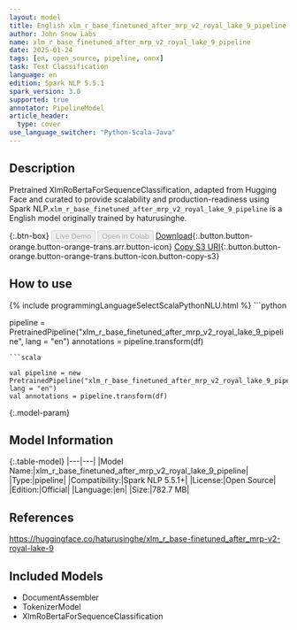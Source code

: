 ```yaml
---
layout: model
title: English xlm_r_base_finetuned_after_mrp_v2_royal_lake_9_pipeline pipeline XlmRoBertaForSequenceClassification from haturusinghe
author: John Snow Labs
name: xlm_r_base_finetuned_after_mrp_v2_royal_lake_9_pipeline
date: 2025-01-24
tags: [en, open_source, pipeline, onnx]
task: Text Classification
language: en
edition: Spark NLP 5.5.1
spark_version: 3.0
supported: true
annotator: PipelineModel
article_header:
  type: cover
use_language_switcher: "Python-Scala-Java"
---
```


## Description

Pretrained XlmRoBertaForSequenceClassification, adapted from Hugging Face and curated to provide scalability and production-readiness using Spark NLP.`xlm_r_base_finetuned_after_mrp_v2_royal_lake_9_pipeline` is a English model originally trained by haturusinghe.

{:.btn-box}
<button class="button button-orange" disabled>Live Demo</button>
<button class="button button-orange" disabled>Open in Colab</button>
[Download](https://s3.amazonaws.com/auxdata.johnsnowlabs.com/public/models/xlm_r_base_finetuned_after_mrp_v2_royal_lake_9_pipeline_en_5.5.1_3.0_1737714441319.zip){:.button.button-orange.button-orange-trans.arr.button-icon}
[Copy S3 URI](s3://auxdata.johnsnowlabs.com/public/models/xlm_r_base_finetuned_after_mrp_v2_royal_lake_9_pipeline_en_5.5.1_3.0_1737714441319.zip){:.button.button-orange.button-orange-trans.button-icon.button-copy-s3}

## How to use



<div class="tabs-box" markdown="1">
{% include programmingLanguageSelectScalaPythonNLU.html %}
```python

pipeline = PretrainedPipeline("xlm_r_base_finetuned_after_mrp_v2_royal_lake_9_pipeline", lang = "en")
annotations =  pipeline.transform(df)   

```
```scala

val pipeline = new PretrainedPipeline("xlm_r_base_finetuned_after_mrp_v2_royal_lake_9_pipeline", lang = "en")
val annotations = pipeline.transform(df)

```
</div>

{:.model-param}
## Model Information

{:.table-model}
|---|---|
|Model Name:|xlm_r_base_finetuned_after_mrp_v2_royal_lake_9_pipeline|
|Type:|pipeline|
|Compatibility:|Spark NLP 5.5.1+|
|License:|Open Source|
|Edition:|Official|
|Language:|en|
|Size:|782.7 MB|

## References

https://huggingface.co/haturusinghe/xlm_r_base-finetuned_after_mrp-v2-royal-lake-9

## Included Models

- DocumentAssembler
- TokenizerModel
- XlmRoBertaForSequenceClassification